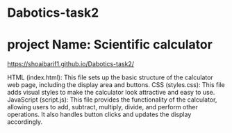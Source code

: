 # Dabotics-task2

# project Name: Scientific calculator
https://shoaibarif1.github.io/Dabotics-task2/

HTML (index.html): This file sets up the basic structure of the calculator web page, including the display area and buttons.
CSS (styles.css): This file adds visual styles to make the calculator look attractive and easy to use.
JavaScript (script.js): This file provides the functionality of the calculator, allowing users to add, subtract, multiply, divide, and perform other operations. It also handles button clicks and updates the display accordingly.
